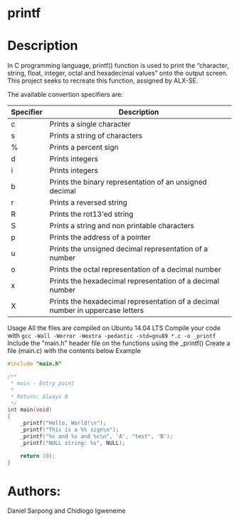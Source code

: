 # printf
# Description
In C programming language, printf() function is used to print the “character, string, float, integer, octal and hexadecimal values” onto the output screen.
This project seeks to recreate this function, assigned by ALX-SE.

The available convertion specifiers are:

| Specifier | Description |
| --- | --- |
| c | Prints a single character |
| s | Prints a string of characters |
| % | Prints a percent sign |
| d | Prints integers |
| i | Prints integers |
| b | Prints the binary representation of an unsigned decimal |
| r | Prints a reversed string |
| R | Prints the rot13'ed string |
| S | Prints a string and non printable characters|
| p | Prints the address of a pointer |
| u | Prints the unsigned decimal representation of a number |
| o | Prints the octal representation of a decimal number |
| x | Prints the hexadecimal representation of a decimal number |
| X | Prints the hexadecimal representation of a decimal number in uppercase letters |

Usage
All the files are compiled on Ubuntu 14.04 LTS
Compile your code with `gcc -Wall -Werror -Wextra -pedantic -std=gnu89 *.c -o _printf`
Include the "main.h" header file on the functions using the _printf()
Create a file (main.c) with the contents below
Example
```c
#include "main.h"

/**
 * main - Entry point
 *
 * Return: Always 0
 */
int main(void)
{
    _printf("Hello, World!\n");
    _printf("This is a %% sign\n");
    _printf("%c and %s and %c\n", 'A', "test", 'B');
    _printf("NULL string: %s", NULL);

    return (0);
}
```

# Authors:
Daniel Sarpong and Chidiogo Igweneme